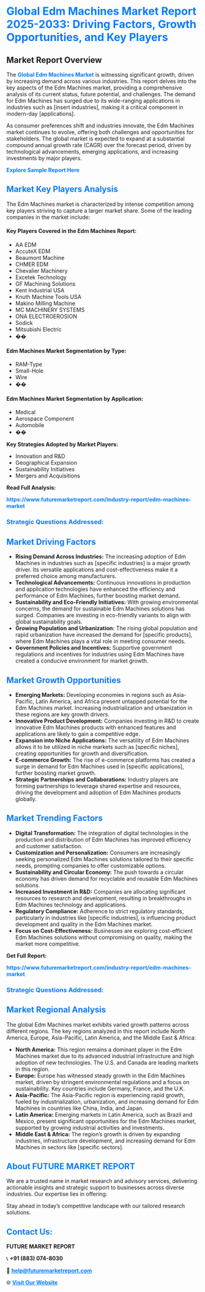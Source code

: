 <h1 style="color: #007BFF;">Global Edm Machines Market Report 2025-2033: Driving Factors, Growth Opportunities, and Key Players</h1>

<section id="overview">
<h2>Market Report Overview</h2>
<p>The <a href="https://www.futuremarketreport.com/industry-report/edm-machines-market" style="color: #007BFF; text-decoration: none;"><strong>Global Edm Machines Market</strong></a> is witnessing significant growth, driven by increasing demand across various industries. This report delves into the key aspects of the Edm Machines market, providing a comprehensive analysis of its current status, future potential, and challenges. The demand for Edm Machines has surged due to its wide-ranging applications in industries such as [insert industries], making it a critical component in modern-day [applications].</p>
<p>As consumer preferences shift and industries innovate, the Edm Machines market continues to evolve, offering both challenges and opportunities for stakeholders. The global market is expected to expand at a substantial compound annual growth rate (CAGR) over the forecast period, driven by technological advancements, emerging applications, and increasing investments by major players.</p>
</section>

<section id="overview">
<p><a href="https://www.futuremarketreport.com/request-sample/reportId=114032" style="color: #007BFF; text-decoration: none;"><strong>Explore Sample Report Here</strong></a></p>
</section>

<section id="key-players">
<h2 style="color: #007BFF;">Market Key Players Analysis</h2>
<p>The Edm Machines market is characterized by intense competition among key players striving to capture a larger market share. Some of the leading companies in the market include:</p>
<h4>Key Players Covered in the Edm Machines Report:</h4>
<ul><li>AA EDM</li><li>AccuteX EDM</li><li>Beaumont Machine</li><li>CHMER EDM</li><li>Chevalier Machinery</li><li>Excetek Technology</li><li>GF Machining Solutions</li><li>Kent Industrial USA</li><li>Knuth Machine Tools USA</li><li>Makino Milling Machine</li><li>MC MACHINERY SYSTEMS</li><li>ONA ELECTROEROSION</li><li>Sodick</li><li>Mitsubishi Electric</li><li>��</li></ul>
<h4>Edm Machines Market Segmentation by Type:</h4>
<ul><li>RAM-Type</li><li>Small-Hole</li><li>Wire</li><li>��</li></ul>

<h4>Edm Machines Market Segmentation by Application:</h4>
<ul><li>Medical</li><li>Aerospace Component</li><li>Automobile</li><li>��</li></ul>
<p><strong>Key Strategies Adopted by Market Players:</strong></p>
<ul>
<li>Innovation and R&D</li>
<li>Geographical Expansion</li>
<li>Sustainability Initiatives</li>
<li>Mergers and Acquisitions</li>
</ul>
</section>

<section>
<p><strong>Read Full Analysis: </strong></p><a href="https://www.futuremarketreport.com/industry-report/edm-machines-market" style="color: #007BFF; text-decoration: none;"><strong>https://www.futuremarketreport.com/industry-report/edm-machines-market</strong></a>
<h3 style="color: #007BFF;">Strategic Questions Addressed:</h3>
</section>

<section id="driving-factors">
<h2 style="color: #007BFF;">Market Driving Factors</h2>
<ul>
<li><strong>Rising Demand Across Industries:</strong> The increasing adoption of Edm Machines in industries such as [specific industries] is a major growth driver. Its versatile applications and cost-effectiveness make it a preferred choice among manufacturers.</li>
<li><strong>Technological Advancements:</strong> Continuous innovations in production and application technologies have enhanced the efficiency and performance of Edm Machines, further boosting market demand.</li>
<li><strong>Sustainability and Eco-Friendly Initiatives:</strong> With growing environmental concerns, the demand for sustainable Edm Machines solutions has surged. Companies are investing in eco-friendly variants to align with global sustainability goals.</li>
<li><strong>Growing Population and Urbanization:</strong> The rising global population and rapid urbanization have increased the demand for [specific products], where Edm Machines plays a vital role in meeting consumer needs.</li>
<li><strong>Government Policies and Incentives:</strong> Supportive government regulations and incentives for industries using Edm Machines have created a conducive environment for market growth.</li>
</ul>
</section>

<section id="growth-opportunities">
<h2 style="color: #007BFF;">Market Growth Opportunities</h2>
<ul>
<li><strong>Emerging Markets:</strong> Developing economies in regions such as Asia-Pacific, Latin America, and Africa present untapped potential for the Edm Machines market. Increasing industrialization and urbanization in these regions are key growth drivers.</li>
<li><strong>Innovative Product Development:</strong> Companies investing in R&D to create innovative Edm Machines products with enhanced features and applications are likely to gain a competitive edge.</li>
<li><strong>Expansion into Niche Applications:</strong> The versatility of Edm Machines allows it to be utilized in niche markets such as [specific niches], creating opportunities for growth and diversification.</li>
<li><strong>E-commerce Growth:</strong> The rise of e-commerce platforms has created a surge in demand for Edm Machines used in [specific applications], further boosting market growth.</li>
<li><strong>Strategic Partnerships and Collaborations:</strong> Industry players are forming partnerships to leverage shared expertise and resources, driving the development and adoption of Edm Machines products globally.</li>
</ul>
</section>

<section id="trending-factors">
<h2 style="color: #007BFF;">Market Trending Factors</h2>
<ul>
<li><strong>Digital Transformation:</strong> The integration of digital technologies in the production and distribution of Edm Machines has improved efficiency and customer satisfaction.</li>
<li><strong>Customization and Personalization:</strong> Consumers are increasingly seeking personalized Edm Machines solutions tailored to their specific needs, prompting companies to offer customizable options.</li>
<li><strong>Sustainability and Circular Economy:</strong> The push towards a circular economy has driven demand for recyclable and reusable Edm Machines solutions.</li>
<li><strong>Increased Investment in R&D:</strong> Companies are allocating significant resources to research and development, resulting in breakthroughs in Edm Machines technology and applications.</li>
<li><strong>Regulatory Compliance:</strong> Adherence to strict regulatory standards, particularly in industries like [specific industries], is influencing product development and quality in the Edm Machines market.</li>
<li><strong>Focus on Cost-Effectiveness:</strong> Businesses are exploring cost-efficient Edm Machines solutions without compromising on quality, making the market more competitive.</li>
</ul>
</section>

<section>
<p><strong>Get Full Report: </strong></p><a href="https://www.futuremarketreport.com/industry-report/edm-machines-market" style="color: #007BFF; text-decoration: none;"><strong>https://www.futuremarketreport.com/industry-report/edm-machines-market</strong></a>
<h3 style="color: #007BFF;">Strategic Questions Addressed:</h3>
</section>


<section id="regional-analysis">
<h2 style="color: #007BFF;">Market Regional Analysis</h2>
<p>The global Edm Machines market exhibits varied growth patterns across different regions. The key regions analyzed in this report include North America, Europe, Asia-Pacific, Latin America, and the Middle East & Africa:</p>
<ul>
<li><strong>North America:</strong> This region remains a dominant player in the Edm Machines market due to its advanced industrial infrastructure and high adoption of new technologies. The U.S. and Canada are leading markets in this region.</li>
<li><strong>Europe:</strong> Europe has witnessed steady growth in the Edm Machines market, driven by stringent environmental regulations and a focus on sustainability. Key countries include Germany, France, and the U.K.</li>
<li><strong>Asia-Pacific:</strong> The Asia-Pacific region is experiencing rapid growth, fueled by industrialization, urbanization, and increasing demand for Edm Machines in countries like China, India, and Japan.</li>
<li><strong>Latin America:</strong> Emerging markets in Latin America, such as Brazil and Mexico, present significant opportunities for the Edm Machines market, supported by growing industrial activities and investments.</li>
<li><strong>Middle East & Africa:</strong> The region’s growth is driven by expanding industries, infrastructure development, and increasing demand for Edm Machines in sectors like [specific sectors].</li>
</ul>
</section>

<footer>
<h2 style="color: #007BFF;">About FUTURE MARKET REPORT</h2>
<p>We are a trusted name in market research and advisory services, delivering actionable insights and strategic support to businesses across diverse industries. Our expertise lies in offering:</p>

<p>Stay ahead in today’s competitive landscape with our tailored research solutions.</p>

<h2 style="color: #007BFF;">Contact Us:</h2>
<p><strong>FUTURE MARKET REPORT</strong></p>
<p>📞 <strong>+91 (883) 074-8030</strong></p>
<p>📧 <strong><a href="mailto:help@futuremarketreport.com" style="color: #007BFF;">help@futuremarketreport.com</a></strong></p>
<p>🌐 <strong><a href="https://www.futuremarketreport.com/" style="color: #007BFF;">Visit Our Website</a></strong></p>
</footer>